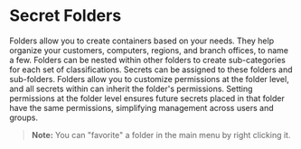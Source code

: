 [title]: # (Secret Folders)
[tags]: # (Folder)
[priority]: # (1700)

# Secret Folders

Folders allow you to create containers based on your needs. They help organize your customers, computers, regions, and branch offices, to name a few. Folders can be nested within other folders to create sub-categories for each set of classifications. Secrets can be assigned to these folders and sub-folders. Folders allow you to customize permissions at the folder level, and all secrets within can inherit the folder's permissions. Setting permissions at the folder level ensures future secrets placed in that folder have the same permissions, simplifying management across users and groups.

> **Note:** You can "favorite" a folder in the main menu by right clicking it.

